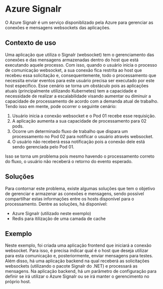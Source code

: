 # Azure SignaIr

O Azure SignaIr é um serviço disponiblizado pela Azure para gerenciar as conexões e mensagens websockets das aplicações.

## Contexto de uso

Uma aplicação que utiliza o SignaIr (websocket) tem o gerenciamento das conexões e das mensagens armazenadas dentro do host que está executando aquele processo.
Com isso, quando o usuário inicia o processo de comunicação websocket, a sua conexão fica restrita ao host que recebeu essa solicitação e, consequentemente, todo o processamento que necessita enviar eventos para este usuário precisa ser executado por este host específico.
Esse cenário se torna um obstáculo pois as aplicações atuais (principalmente utilizando Kubernetes) tem a capacidade e necessidade de realizar a escalabilidade visando aumentar ou diminuir a capacidade de processamento de acordo com a demanda atual de trabalho. 
Tendo isso em mente, pode ocorrer o seguinte cenário:
1. Usuário inicia a conexão websocket e o Pod 01 recebe esse requisição.
2. A aplicação aumenta a sua capacidade de processamento para 02 pods.
3. Ocorre um determinado fluxo de trabalho que dispara um processamento no Pod 02 para notificar o usuário através websocket.
4. O usuário não receberá essa notificação pois a conexão dele está sendo gerenciada pelo Pod 01.

Isso se torna um problema pois mesmo havendo o processamento correto do fluxo, o usuário não receberá o retorno do evento esperado.

## Soluções
Para contornar este problema, existe algumas soluções que tem o objetivo de gerenciar e armazenar as conexões e mensagens, sendo possível compartilhar estas informações entre os hosts disponível para o processamento.
Dentre as soluções, há disponível:
- Azure SignaIr (utilizado neste exemplo)
- Redis para itilização de uma camada de cache

## Exemplo
Neste exemplo, foi criada uma aplicação frontend que iniciará a conexão websocket. Para isso, é precisa indicar qual é o host que deseja utilizar para esta comunicação e, posteriormente, enviar mensagens para testes.
Além disso, há uma aplicação backend na qual receberá as solicitações websockets (utilizando o pacote SignaIr do .NET) e processará as mensagens. 
Na aplicação backend, há um parâmetro de configuração para definir se irá utilizar o Azure SignaIr ou se irá manter o gerencimento no próprio host.

